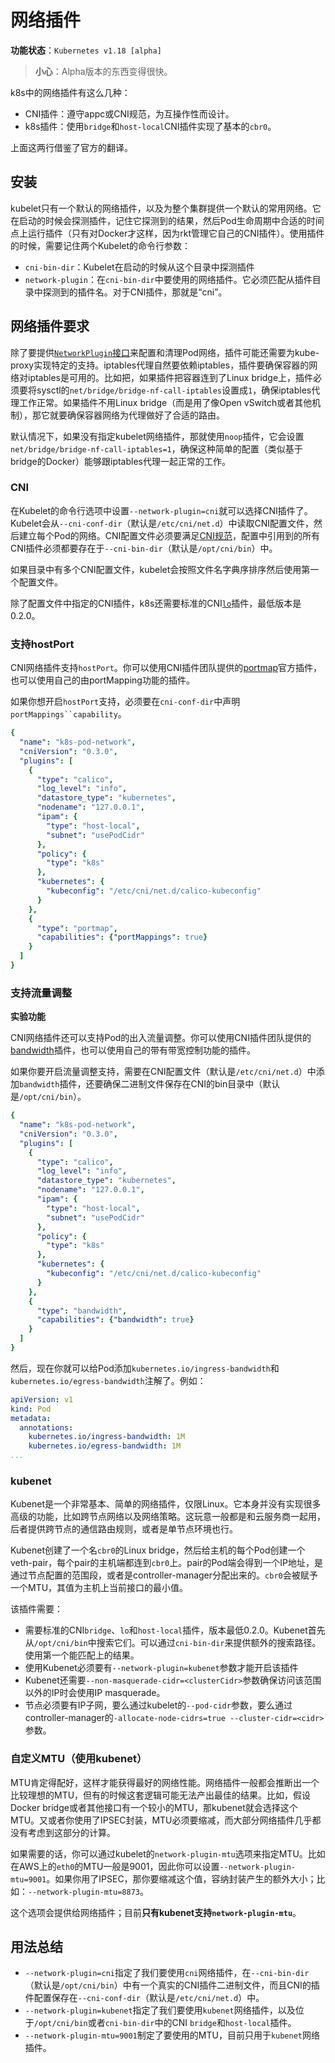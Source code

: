 # 网络插件

**功能状态**：`Kubernetes v1.18 [alpha]`

>**小心**：Alpha版本的东西变得很快。

k8s中的网络插件有这么几种：

- CNI插件：遵守appc或CNI规范，为互操作性而设计。
- k8s插件：使用`bridge`和`host-local`CNI插件实现了基本的`cbr0`。

上面这两行借鉴了官方的翻译。

## 安装

kubelet只有一个默认的网络插件，以及为整个集群提供一个默认的常用网络。它在启动的时候会探测插件，记住它探测到的结果，然后Pod生命周期中合适的时间点上运行插件（只有对Docker才这样，因为rkt管理它自己的CNI插件）。使用插件的时候，需要记住两个Kubelet的命令行参数：

- `cni-bin-dir`：Kubelet在启动的时候从这个目录中探测插件
- `network-plugin`：在`cni-bin-dir`中要使用的网络插件。它必须匹配从插件目录中探测到的插件名。对于CNI插件，那就是“cni”。

## 网络插件要求

除了要提供[`NetworkPlugin`接口](https://github.com/kubernetes/kubernetes/blob/v1.18.8/pkg/kubelet/dockershim/network/plugins.go)来配置和清理Pod网络，插件可能还需要为kube-proxy实现特定的支持。iptables代理自然要依赖iptables，插件要确保容器的网络对iptables是可用的。比如把，如果插件把容器连到了Linux bridge上，插件必须要将sysctl的`net/bridge/bridge-nf-call-iptables`设置成`1`，确保iptables代理工作正常。如果插件不用Linux bridge（而是用了像Open vSwitch或者其他机制），那它就要确保容器网络为代理做好了合适的路由。

默认情况下，如果没有指定kubelet网络插件，那就使用`noop`插件，它会设置`net/bridge/bridge-nf-call-iptables=1`，确保这种简单的配置（类似基于bridge的Docker）能够跟iptables代理一起正常的工作。

### CNI

在Kubelet的命令行选项中设置`--network-plugin=cni`就可以选择CNI插件了。Kubelet会从`--cni-conf-dir`（默认是`/etc/cni/net.d`）中读取CNI配置文件，然后建立每个Pod的网络。CNI配置文件必须要满足[CNI规范]()，配置中引用到的所有CNI插件必须都要存在于`--cni-bin-dir`（默认是`/opt/cni/bin`）中。

如果目录中有多个CNI配置文件，kubelet会按照文件名字典序排序然后使用第一个配置文件。

除了配置文件中指定的CNI插件，k8s还需要标准的CNI[`lo`](https://github.com/containernetworking/plugins/blob/master/plugins/main/loopback/loopback.go)插件，最低版本是0.2.0。

### 支持hostPort

CNI网络插件支持`hostPort`。你可以使用CNI插件团队提供的[portmap](https://github.com/containernetworking/plugins/tree/master/plugins/meta/portmap)官方插件，也可以使用自己的由portMapping功能的插件。

如果你想开启`hostPort`支持，必须要在`cni-conf-dir`中声明`portMappings``capability`。

```yaml
{
  "name": "k8s-pod-network",
  "cniVersion": "0.3.0",
  "plugins": [
    {
      "type": "calico",
      "log_level": "info",
      "datastore_type": "kubernetes",
      "nodename": "127.0.0.1",
      "ipam": {
        "type": "host-local",
        "subnet": "usePodCidr"
      },
      "policy": {
        "type": "k8s"
      },
      "kubernetes": {
        "kubeconfig": "/etc/cni/net.d/calico-kubeconfig"
      }
    },
    {
      "type": "portmap",
      "capabilities": {"portMappings": true}
    }
  ]
}
```

### 支持流量调整

**实验功能**

CNI网络插件还可以支持Pod的出入流量调整。你可以使用CNI插件团队提供的[bandwidth](https://github.com/containernetworking/plugins/tree/master/plugins/meta/bandwidth)插件，也可以使用自己的带有带宽控制功能的插件。

如果你要开启流量调整支持，需要在CNI配置文件（默认是`/etc/cni/net.d`）中添加`bandwidth`插件，还要确保二进制文件保存在CNI的bin目录中（默认是`/opt/cni/bin`）。

```yaml
{
  "name": "k8s-pod-network",
  "cniVersion": "0.3.0",
  "plugins": [
    {
      "type": "calico",
      "log_level": "info",
      "datastore_type": "kubernetes",
      "nodename": "127.0.0.1",
      "ipam": {
        "type": "host-local",
        "subnet": "usePodCidr"
      },
      "policy": {
        "type": "k8s"
      },
      "kubernetes": {
        "kubeconfig": "/etc/cni/net.d/calico-kubeconfig"
      }
    },
    {
      "type": "bandwidth",
      "capabilities": {"bandwidth": true}
    }
  ]
}
```

然后，现在你就可以给Pod添加`kubernetes.io/ingress-bandwidth`和`kubernetes.io/egress-bandwidth`注解了。例如：

```yaml
apiVersion: v1
kind: Pod
metadata:
  annotations:
    kubernetes.io/ingress-bandwidth: 1M
    kubernetes.io/egress-bandwidth: 1M
...
```

### kubenet

Kubenet是一个非常基本、简单的网络插件，仅限Linux。它本身并没有实现很多高级的功能，比如跨节点网络以及网络策略。这玩意一般都是和云服务商一起用，后者提供跨节点的通信路由规则，或者是单节点环境也行。

Kubenet创建了一个名`cbr0`的Linux bridge，然后给主机的每个Pod创建一个veth-pair，每个pair的主机端都连到`cbr0`上。pair的Pod端会得到一个IP地址，是通过节点配置的范围段，或者是controller-manager分配出来的。`cbr0`会被赋予一个MTU，其值为主机上当前接口的最小值。

该插件需要：

- 需要标准的CNI`bridge`、`lo`和`host-local`插件，版本最低0.2.0。Kubenet首先从`/opt/cni/bin`中搜索它们。可以通过`cni-bin-dir`来提供额外的搜索路径。使用第一个能匹配上的结果。
- 使用Kubenet必须要有`--network-plugin=kubenet`参数才能开启该插件
- Kubenet还需要`--non-masquerade-cidr=<clusterCidr>`参数确保访问该范围以外的IP时会使用IP masquerade。
- 节点必须要有IP子网，要么通过kubelet的`--pod-cidr`参数，要么通过controller-manager的`-allocate-node-cidrs=true --cluster-cidr=<cidr>`参数。

### 自定义MTU（使用kubenet）

MTU肯定得配好，这样才能获得最好的网络性能。网络插件一般都会推断出一个比较理想的MTU，但有的时候这套逻辑可能无法产出最佳的结果。比如，假设Docker bridge或者其他接口有一个较小的MTU，那kubenet就会选择这个MTU。又或者你使用了IPSEC封装，MTU必须要缩减，而大部分网络插件几乎都没有考虑到这部分的计算。

如果需要的话，你可以通过kubelet的`network-plugin-mtu`选项来指定MTU。比如在AWS上的`eth0`的MTU一般是9001，因此你可以设置`--network-plugin-mtu=9001`。如果你用了IPSEC，那你要缩减这个值，容纳封装产生的额外大小；比如：`--network-plugin-mtu=8873`。

这个选项会提供给网络插件；目前**只有kubenet支持`network-plugin-mtu`**。

## 用法总结

- `--network-plugin=cni`指定了我们要使用`cni`网络插件，在`--cni-bin-dir`（默认是`/opt/cni/bin`）中有一个真实的CNI插件二进制文件，而且CNI的插件配置保存在`--cni-conf-dir`（默认是`/etc/cni/net.d`）中。
- `--network-plugin=kubenet`指定了我们要使用`kubenet`网络插件，以及位于`/opt/cni/bin`或者`cni-bin-dir`中的CNI `bridge`和`host-local`插件。
- `--network-plugin-mtu=9001`制定了要使用的MTU，目前只用于`kubenet`网络插件。